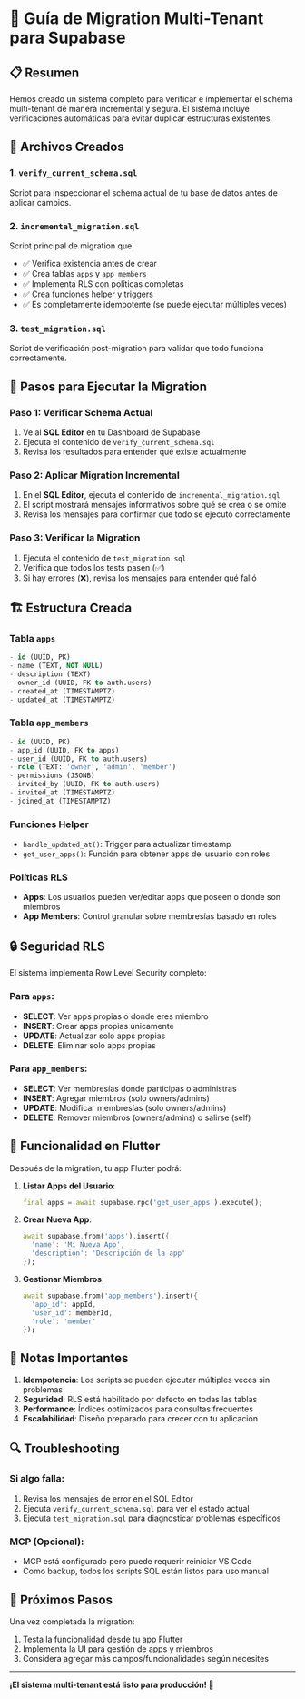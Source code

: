 # 🚀 Guía de Migration Multi-Tenant para Supabase

## 📋 Resumen

Hemos creado un sistema completo para verificar e implementar el schema multi-tenant de manera incremental y segura. El sistema incluye verificaciones automáticas para evitar duplicar estructuras existentes.

## 📁 Archivos Creados

### 1. `verify_current_schema.sql`
Script para inspeccionar el schema actual de tu base de datos antes de aplicar cambios.

### 2. `incremental_migration.sql` 
Script principal de migration que:
- ✅ Verifica existencia antes de crear
- ✅ Crea tablas `apps` y `app_members`
- ✅ Implementa RLS con políticas completas
- ✅ Crea funciones helper y triggers
- ✅ Es completamente idempotente (se puede ejecutar múltiples veces)

### 3. `test_migration.sql`
Script de verificación post-migration para validar que todo funciona correctamente.

## 🔧 Pasos para Ejecutar la Migration

### Paso 1: Verificar Schema Actual
1. Ve al **SQL Editor** en tu Dashboard de Supabase
2. Ejecuta el contenido de `verify_current_schema.sql`
3. Revisa los resultados para entender qué existe actualmente

### Paso 2: Aplicar Migration Incremental
1. En el **SQL Editor**, ejecuta el contenido de `incremental_migration.sql`
2. El script mostrará mensajes informativos sobre qué se crea o se omite
3. Revisa los mensajes para confirmar que todo se ejecutó correctamente

### Paso 3: Verificar la Migration
1. Ejecuta el contenido de `test_migration.sql`
2. Verifica que todos los tests pasen (✅)
3. Si hay errores (❌), revisa los mensajes para entender qué falló

## 🏗️ Estructura Creada

### Tabla `apps`
```sql
- id (UUID, PK)
- name (TEXT, NOT NULL)
- description (TEXT)
- owner_id (UUID, FK to auth.users)
- created_at (TIMESTAMPTZ)
- updated_at (TIMESTAMPTZ)
```

### Tabla `app_members`
```sql
- id (UUID, PK)
- app_id (UUID, FK to apps)
- user_id (UUID, FK to auth.users)
- role (TEXT: 'owner', 'admin', 'member')
- permissions (JSONB)
- invited_by (UUID, FK to auth.users)
- invited_at (TIMESTAMPTZ)
- joined_at (TIMESTAMPTZ)
```

### Funciones Helper
- `handle_updated_at()`: Trigger para actualizar timestamp
- `get_user_apps()`: Función para obtener apps del usuario con roles

### Políticas RLS
- **Apps**: Los usuarios pueden ver/editar apps que poseen o donde son miembros
- **App Members**: Control granular sobre membresías basado en roles

## 🔒 Seguridad RLS

El sistema implementa Row Level Security completo:

### Para `apps`:
- **SELECT**: Ver apps propias o donde eres miembro
- **INSERT**: Crear apps propias únicamente
- **UPDATE**: Actualizar solo apps propias
- **DELETE**: Eliminar solo apps propias

### Para `app_members`:
- **SELECT**: Ver membresías donde participas o administras
- **INSERT**: Agregar miembros (solo owners/admins)
- **UPDATE**: Modificar membresías (solo owners/admins)
- **DELETE**: Remover miembros (owners/admins) o salirse (self)

## 🎯 Funcionalidad en Flutter

Después de la migration, tu app Flutter podrá:

1. **Listar Apps del Usuario**:
   ```dart
   final apps = await supabase.rpc('get_user_apps').execute();
   ```

2. **Crear Nueva App**:
   ```dart
   await supabase.from('apps').insert({
     'name': 'Mi Nueva App',
     'description': 'Descripción de la app'
   });
   ```

3. **Gestionar Miembros**:
   ```dart
   await supabase.from('app_members').insert({
     'app_id': appId,
     'user_id': memberId,
     'role': 'member'
   });
   ```

## 🚨 Notas Importantes

1. **Idempotencia**: Los scripts se pueden ejecutar múltiples veces sin problemas
2. **Seguridad**: RLS está habilitado por defecto en todas las tablas
3. **Performance**: Índices optimizados para consultas frecuentes
4. **Escalabilidad**: Diseño preparado para crecer con tu aplicación

## 🔍 Troubleshooting

### Si algo falla:
1. Revisa los mensajes de error en el SQL Editor
2. Ejecuta `verify_current_schema.sql` para ver el estado actual
3. Ejecuta `test_migration.sql` para diagnosticar problemas específicos

### MCP (Opcional):
- MCP está configurado pero puede requerir reiniciar VS Code
- Como backup, todos los scripts SQL están listos para uso manual

## 🎉 Próximos Pasos

Una vez completada la migration:
1. Testa la funcionalidad desde tu app Flutter
2. Implementa la UI para gestión de apps y miembros
3. Considera agregar más campos/funcionalidades según necesites

---

**¡El sistema multi-tenant está listo para producción! 🚀**